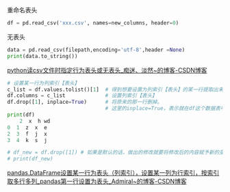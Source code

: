 重命名表头
```python
df = pd.read_csv('xxx.csv', names=new_columns, header=0)
```

无表头
```python
data = pd.read_csv(filepath,encoding='utf-8',header =None)
print(data.to_string())
```
[python读csv文件时指定行为表头或无表头\_痴迷、淡然\~的博客-CSDN博客](https://blog.csdn.net/qq_36512295/article/details/87930922)


```python
# 设置某一行为列索引【表头】
c_list = df.values.tolist()[1]  # 得到想要设置为列索引【表头】的某一行提取出来
df.columns = c_list  		    # 设置列索引【表头】
df.drop([1], inplace=True)  	# 将原来的那一行删掉。
								# 这里的inplace=True，表示就在df这个数据表中进行修改，默认是False
print(df)
    2  x  h wd
0  1  z  x  e
2  3  f  j  x
3  4  k  s  j

# df_new = df.drop([1])	# 如果是默认的话，做出的修改就要将修改后的内容赋予新的变量才能呈现出和上面一样的效果
# print(df_new)

```
[pandas.DataFrame设置某一行为表头（列索引），设置某一列为行索引，按索引取多行多列\_pandas第一行设置为表头\_Admiral\~的博客-CSDN博客](https://blog.csdn.net/Admiral_x/article/details/126415277)


